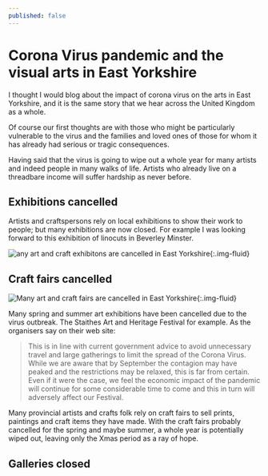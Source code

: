 ```yaml
---
published: false
---
```

# Corona Virus pandemic and the visual arts in East Yorkshire

I thought I would blog about the impact of corona virus on the arts in East Yorkshire, and it is the same story that we hear across the United Kingdom as a whole.

Of course our first thoughts are with those who might be particularly vulnerable to the virus and the families and loved ones of those for whom it has already had serious or tragic consequences.

Having said that the virus is going to wipe out a whole year for many artists and indeed people in many walks of life. Artists who already live on a threadbare income will suffer hardship as never before.

## Exhibitions cancelled

Artists and craftspersons rely on local exhibitions to show their work to people; but many exhibitions are now closed. For example I was looking forward to this exhibition of linocuts in Beverley Minster.

![any art and craft exhibitons are cancelled in East Yorkshire](https://res.cloudinary.com/dtn9ari2r/image/upload/v1584789409/blog/Screenshot_2020-03-21_at_11.12.56.png){:.img-fluid}

## Craft fairs cancelled

![Many art and craft fairs are cancelled in East Yorkshire](https://res.cloudinary.com/dtn9ari2r/image/upload/v1584788138/blog/Screenshot_2020-03-21_at_10.53.34.png){:.img-fluid}

Many spring and summer art exhibitions have been cancelled due to the virus outbreak. The Staithes Art and Heritage Festival for example. As the organisers say on their web site:

> This is in line with current government advice to avoid unnecessary travel and large gatherings to limit the spread of the Corona Virus. While we are aware that by September the contagion may have peaked and the restrictions may be relaxed, this is far from certain. Even if it were the case, we feel the economic impact of the pandemic will continue for some considerable time to come and this in turn will adversely affect our Festival.

Many provincial artists and crafts folk rely on craft fairs to sell prints, paintings and craft items they have made. With the craft fairs probably cancelled for the spring and maybe summer, a whole year is potentially wiped out, leaving only the Xmas period as a ray of hope. 

## Galleries closed
